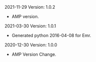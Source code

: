 2021-11-29 Version: 1.0.2
- AMP version.

2021-03-30 Version: 1.0.1
- Generated python 2016-04-08 for Emr.

2020-12-30 Version: 1.0.0
- AMP Version Change.

